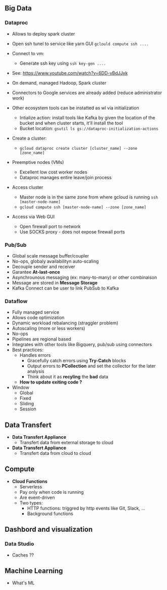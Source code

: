 
## Big Data

### Dataproc

- Allows to deploy spark cluster
- Open ssh tunel to service like yarn GUI ```gclould compute ssh ....```
- Connect to vm:
  - Generate ssh key using ```ssh key-gen ....```
- See: https://www.youtube.com/watch?v=6DD-vBdJJxk
- On demand, managed Hadoop, Spark cluster
- Connectors to Google services are already added (reduce administrator work)
- Other ecosystem tools can be instatted as wl via initialization
  - Intialize action: install tools like Kafka by given the location of the bucket and when cluster starts, it'll install the tool
  - Bucket location: ```gsutil ls gs://dataproc-initialization-actions```
- Create a cluster:
  - ```gcloud dataproc create cluster [cluster_name] --zone [zone_name]```

- Preemptive nodes (VMs)
  - Excellent low cost worker nodes
  - Dataproc manages entire leave/join process

- Access cluster
  - Master node is in the same zone from where gcloud is running ```ssh [master-node-name]```
  - ```gcloud compute ssh [master-node-name] --zone [zone_name]```

- Access via Web GUI
  - Open firewall port to network
  - Use SOCKS proxy - does not expose firewall ports

### Pub/Sub

- Global scale message buffer/coupler
- No-ops, globaly availabilityn auto-scaling
- Decouple sender and receiver
- Garantee **At-last-once**
- Asynchrounous messaging (ex: many-to-many) or other combinaison
- Message are stored in **Message Storage**
- Kafka Connect can be user to link PubSub to Kafka

### Dataflow

- Fully managed service
- Allows code optimization
- Dynamic workload rebalancing (straggler problem)
- Autoscaling (more or less workers)
- No-ops
- Pipelines are regional based
- Integrates with other tools like Bigquery, pub/sub using connectors
- Best practices:
  - Handles errors
    - Gracefully catch errors using **Try-Catch** blocks
    - Output errors to **PCollection** and set the collector for the later analysis
    - Think about it as **recyling** the **bad** data
  - **How to update exiting code ?**
- Window
  - Global
  - Fixed
  - Sliding
  - Session

## Data Transfert

- **Data Transfert Appliance**
  - Transfert data from external storage to cloud
- **Data Transfert Appliance**
  - Transfert data from cloud to cloud

## Compute

- **Cloud Functions**
  - Serverless
  - Pay only when code is running
  - Are event-driven
  - Two types:
    - HTTP functions: triggred by http events like Git, Slack, ...
    - Background functions


## Dashbord and visualization

### Data Studio

  - Caches ??

## Machine Learning

- What's ML
